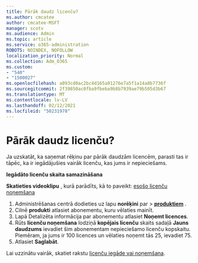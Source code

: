 ```yaml
---
title: Pārāk daudz licenču?
ms.author: cmcatee
author: cmcatee-MSFT
manager: scotv
ms.audience: Admin
ms.topic: article
ms.service: o365-administration
ROBOTS: NOINDEX, NOFOLLOW
localization_priority: Normal
ms.collection: Adm_O365
ms.custom:
- "540"
- "1500027"
ms.openlocfilehash: a093cd0ac2bc4d165a91276e7a5f1a14a8b7736f
ms.sourcegitcommit: 2f39850ac0fba9fbeba9b8b7939ae79b505d3b67
ms.translationtype: MT
ms.contentlocale: lv-LV
ms.lasthandoff: 02/12/2021
ms.locfileid: "50231978"
---
```

# <a name="too-many-licenses"></a>Pārāk daudz licenču?

Ja uzskatāt, ka saņemat rēķinu par pārāk daudzām licencēm, parasti tas ir tāpēc, ka ir iegādājušies vairāk licenču, kas jums ir nepieciešams.
  
**Iegādāto licenču skaita samazināšana**

**Skatieties videoklipu** , kurā parādīts, kā to paveikt: [esošo licenču noņemšana](https://go.microsoft.com/fwlink/p/?linkid=2154938)
  
1. Administrēšanas centrā dodieties uz lapu **norēķini** par \> **[produktiem](https://go.microsoft.com/fwlink/p/?linkid=842054)** .
2. Cilnē **produkti** atlasiet abonementu, kuru vēlaties mainīt.
3. Lapā Detalizēta informācija par abonementu atlasiet **Noņemt licences**.
4. Rūts **licenču noņemšana** lodziņā **kopējais licenču** skaits sadaļā **Jauns daudzums** ievadiet šim abonementam nepieciešamo licenču kopskaitu. Piemēram, ja jums ir 100 licences un vēlaties noņemt tās 25, ievadiet 75.
5. Atlasiet **Saglabāt**.

Lai uzzinātu vairāk, skatiet rakstu [licenču iegāde vai noņemšana](https://docs.microsoft.com/microsoft-365/commerce/licenses/buy-licenses).